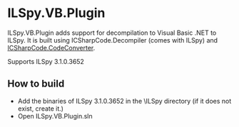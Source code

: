 # ILSpy.VB.Plugin

ILSpy.VB.Plugin adds support for decompilation to Visual Basic .NET to ILSpy. It is built using ICSharpCode.Decompiler (comes with ILSpy) and [ICSharpCode.CodeConverter](https://github.com/icsharpcode/CodeConverter).

Supports ILSpy 3.1.0.3652

How to build
------------

* Add the binaries of ILSpy 3.1.0.3652 in the \ILSpy directory (if it does not exist, create it.)
* Open ILSpy.VB.Plugin.sln